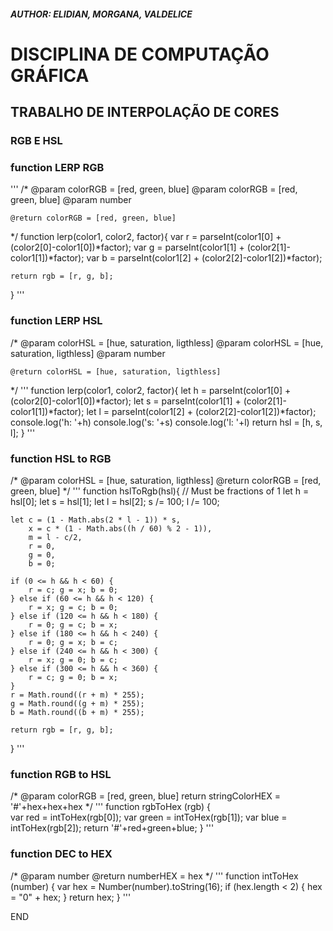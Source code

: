##### AUTHOR: ELIDIAN, MORGANA,  VALDELICE

# DISCIPLINA DE COMPUTAÇÃO GRÁFICA
## TRABALHO DE INTERPOLAÇÃO DE CORES
### RGB E HSL


### function LERP RGB
'''
/*
    @param colorRGB = [red, green, blue]
    @param colorRGB = [red, green, blue]
    @param number

    @return colorRGB = [red, green, blue]
*/
function lerp(color1, color2, factor){
    var r = parseInt(color1[0] + (color2[0]-color1[0])*factor);
    var g = parseInt(color1[1] + (color2[1]-color1[1])*factor);
    var b = parseInt(color1[2] + (color2[2]-color1[2])*factor);
    
    return rgb = [r, g, b];
}
'''
### function LERP HSL
/*
    @param colorHSL = [hue, saturation, ligthless]
    @param colorHSL = [hue, saturation, ligthless]
    @param number
    
    @return colorHSL = [hue, saturation, ligthless]
*/
'''
function lerp(color1, color2, factor){
    let h = parseInt(color1[0] + (color2[0]-color1[0])*factor);
    let s = parseInt(color1[1] + (color2[1]-color1[1])*factor);
    let l = parseInt(color1[2] + (color2[2]-color1[2])*factor);
    console.log('h: '+h)
    console.log('s: '+s)
    console.log('l: '+l)
    return hsl = [h, s, l];
}
'''
### function HSL to RGB
/*
    @param colorHSL = [hue, saturation, ligthless]
    @return colorRGB = [red, green, blue]
*/
'''
function hslToRgb(hsl){
    // Must be fractions of 1
    let h = hsl[0];
    let s = hsl[1];
    let l = hsl[2];
    s /= 100;
    l /= 100;

    let c = (1 - Math.abs(2 * l - 1)) * s,
        x = c * (1 - Math.abs((h / 60) % 2 - 1)),
        m = l - c/2,
        r = 0,
        g = 0,
        b = 0;
    
    if (0 <= h && h < 60) {
        r = c; g = x; b = 0;  
    } else if (60 <= h && h < 120) {
        r = x; g = c; b = 0;
    } else if (120 <= h && h < 180) {
        r = 0; g = c; b = x;
    } else if (180 <= h && h < 240) {
        r = 0; g = x; b = c;
    } else if (240 <= h && h < 300) {
        r = x; g = 0; b = c;
    } else if (300 <= h && h < 360) {
        r = c; g = 0; b = x;
    }
    r = Math.round((r + m) * 255);
    g = Math.round((g + m) * 255);
    b = Math.round((b + m) * 255);

    return rgb = [r, g, b];
}
'''
### function RGB to HSL
/*
    @param colorRGB = [red, green, blue]
    return stringColorHEX = '#'+hex+hex+hex
*/
'''
function rgbToHex (rgb) {   
    var red = intToHex(rgb[0]);
    var green = intToHex(rgb[1]);
    var blue = intToHex(rgb[2]);
    return '#'+red+green+blue;
}
'''
### function DEC to HEX
/*
    @param number
    @return numberHEX = hex
*/
'''
function intToHex (number) { 
    var hex = Number(number).toString(16);
    if (hex.length < 2) {
        hex = "0" + hex;
    }
    return hex;
}
'''

END